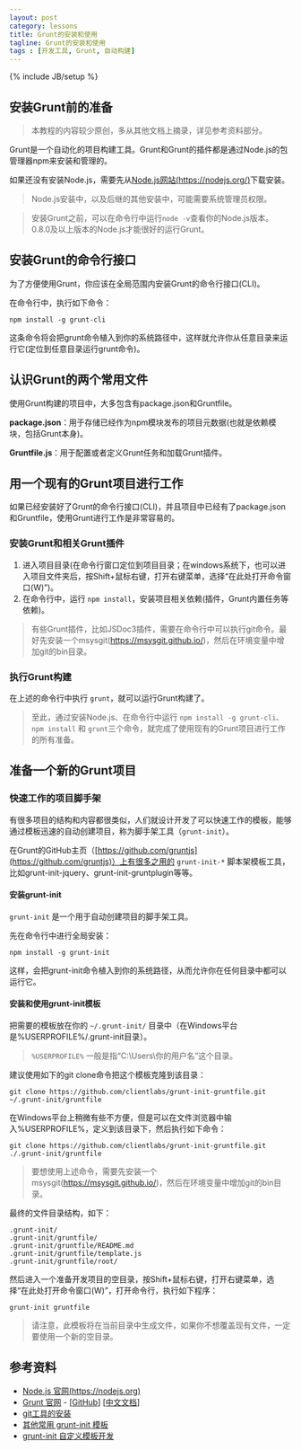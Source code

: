 ```yaml
---
layout: post
category: lessons
title: Grunt的安装和使用
tagline: Grunt的安装和使用
tags : [开发工具, Grunt, 自动构建]
---
```

{% include JB/setup %}

## 安装Grunt前的准备 ##

> 本教程的内容较少原创，多从其他文档上摘录，详见参考资料部分。

Grunt是一个自动化的项目构建工具。Grunt和Grunt的插件都是通过Node.js的包管理器npm来安装和管理的。

如果还没有安装Node.js，需要先从[Node.js网站(https://nodejs.org/)](https://nodejs.org/)下载安装。

> Node.js安装中，以及后继的其他安装中，可能需要系统管理员权限。

> 安装Grunt之前，可以在命令行中运行`node -v`查看你的Node.js版本。0.8.0及以上版本的Node.js才能很好的运行Grunt。


## 安装Grunt的命令行接口 ##

为了方便使用Grunt，你应该在全局范围内安装Grunt的命令行接口(CLI)。

在命令行中，执行如下命令：

	npm install -g grunt-cli

这条命令将会把grunt命令植入到你的系统路径中，这样就允许你从任意目录来运行它(定位到任意目录运行grunt命令)。

## 认识Grunt的两个常用文件 ##

使用Grunt构建的项目中，大多包含有package.json和Gruntfile。

**package.json**：用于存储已经作为npm模块发布的项目元数据(也就是依赖模块，包括Grunt本身)。

**Gruntfile.js**：用于配置或者定义Grunt任务和加载Grunt插件。

## 用一个现有的Grunt项目进行工作 ##

如果已经安装好了Grunt的命令行接口(CLI)，并且项目中已经有了package.json和Gruntfile，使用Grunt进行工作是非常容易的。

### 安装Grunt和相关Grunt插件 ###

1. 进入项目目录(在命令行窗口定位到项目目录；在windows系统下，也可以进入项目文件夹后，按Shift+鼠标右键，打开右键菜单，选择“在此处打开命令窗口(W)”)。
2. 在命令行中，运行 `npm install`，安装项目相关依赖(插件，Grunt内置任务等依赖)。

> 有些Grunt插件，比如JSDoc3插件，需要在命令行中可以执行git命令。最好先安装一个msysgit(https://msysgit.github.io/)，然后在环境变量中增加git的bin目录。

### 执行Grunt构建 ###

在上述的命令行中执行 `grunt`，就可以运行Grunt构建了。

> 至此，通过安装Node.js、在命令行中运行 `npm install -g grunt-cli`、`npm install` 和 `grunt`三个命令，就完成了使用现有的Grunt项目进行工作的所有准备。

## 准备一个新的Grunt项目 ##

### 快速工作的项目脚手架 ###

有很多项目的结构和内容都很类似，人们就设计开发了可以快速工作的模板，能够通过模板迅速的自动创建项目，称为脚手架工具（`grunt-init`）。

在Grunt的GitHub主页（[https://github.com/gruntjs](https://github.com/gruntjs)）上有很多之用的 `grunt-init-*` 脚本架模板工具，比如grunt-init-jquery、grunt-init-gruntplugin等等。

#### 安装grunt-init ####

`grunt-init` 是一个用于自动创建项目的脚手架工具。

先在命令行中进行全局安装：

	npm install -g grunt-init

这样，会把grunt-init命令植入到你的系统路径，从而允许你在任何目录中都可以运行它。

#### 安装和使用grunt-init模板 ####

把需要的模板放在你的 `~/.grunt-init/` 目录中（在Windows平台是%USERPROFILE%/.grunt-init目录）。

> `%USERPROFILE%` 一般是指“C:\Users\你的用户名”这个目录。

建议使用如下的git clone命令把这个模板克隆到该目录：

	git clone https://github.com/clientlabs/grunt-init-gruntfile.git ~/.grunt-init/gruntfile

在Windows平台上稍微有些不方便，但是可以在文件浏览器中输入%USERPROFILE%，定义到该目录下，然后执行如下命令：

	git clone https://github.com/clientlabs/grunt-init-gruntfile.git ./.grunt-init/gruntfile

> 要想使用上述命令，需要先安装一个msysgit(https://msysgit.github.io/)，然后在环境变量中增加git的bin目录。

最终的文件目录结构，如下：

	.grunt-init/
	.grunt-init/gruntfile/
	.grunt-init/gruntfile/README.md
	.grunt-init/gruntfile/template.js
	.grunt-init/gruntfile/root/

然后进入一个准备开发项目的空目录，按Shift+鼠标右键，打开右键菜单，选择“在此处打开命令窗口(W)”，打开命令行，执行如下程序：

	grunt-init gruntfile

> 请注意，此模板将在当前目录中生成文件，如果你不想覆盖现有文件，一定要使用一个新的空目录。

## 参考资料 ##
- [Node.js 官网(https://nodejs.org)](https://nodejs.org)
- [Grunt 官网](https://www.gruntjs.com) - [[GitHub](https://github.com/gruntjs/)] [[中文文档](https://www.gruntjs.org/)]
- [git工具的安装](https://windows.github.com/)
- [其他常用 grunt-init 模板](https://github.com/gruntjs/)
- [grunt-init 自定义模板开发](https://www.gruntjs.org/article/project_scaffolding.html)